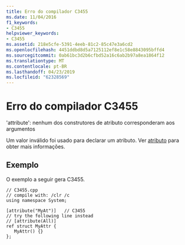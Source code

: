 ```yaml
---
title: Erro do compilador C3455
ms.date: 11/04/2016
f1_keywords:
- C3455
helpviewer_keywords:
- C3455
ms.assetid: 218e5cfe-5391-4eeb-81c2-85c47e3a6cd2
ms.openlocfilehash: 4451ddbd8d5a7125112ef8e1c58e8843095bffd4
ms.sourcegitcommit: 0ab61bc3d2b6cfbd52a16c6ab2b97a8ea1864f12
ms.translationtype: MT
ms.contentlocale: pt-BR
ms.lasthandoff: 04/23/2019
ms.locfileid: "62328569"
---
```

# <a name="compiler-error-c3455"></a>Erro do compilador C3455

'attribute': nenhum dos construtores de atributo corresponderam aos argumentos

Um valor inválido foi usado para declarar um atributo.  Ver [atributo](../../windows/attributes/attribute.md) para obter mais informações.

## <a name="example"></a>Exemplo

O exemplo a seguir gera C3455.

```
// C3455.cpp
// compile with: /clr /c
using namespace System;

[attribute("MyAt")]   // C3455
// try the following line instead
// [attribute(All)]
ref struct MyAttr {
   MyAttr() {}
};
```